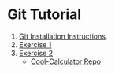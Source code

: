 # Git Tutorial

1.  [Git Installation Instructions](/git_install.md).
1.  [Exercise 1](/exercise_1.md)
1.  [Exercise 2](/exercise_2.md)
    * [Cool-Calculator Repo](https://github.com/CorbanSwain/Cool-Calculator)
